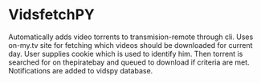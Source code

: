 # VidsfetchPY

Automatically adds video torrents to transmision-remote through cli.
Uses on-my.tv site for fetching which videos should be downloaded for current day. User supplies cookie which is used to identify him.
Then torrent is searched for on thepiratebay and queued to download if criteria are met.
Notifications are added to vidspy database.